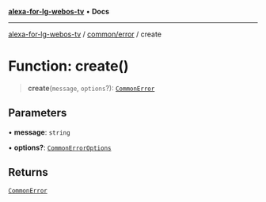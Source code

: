 [**alexa-for-lg-webos-tv**](../../../README.md) • **Docs**

***

[alexa-for-lg-webos-tv](../../../modules.md) / [common/error](../README.md) / create

# Function: create()

> **create**(`message`, `options`?): [`CommonError`](../classes/CommonError.md)

## Parameters

• **message**: `string`

• **options?**: [`CommonErrorOptions`](../interfaces/CommonErrorOptions.md)

## Returns

[`CommonError`](../classes/CommonError.md)
